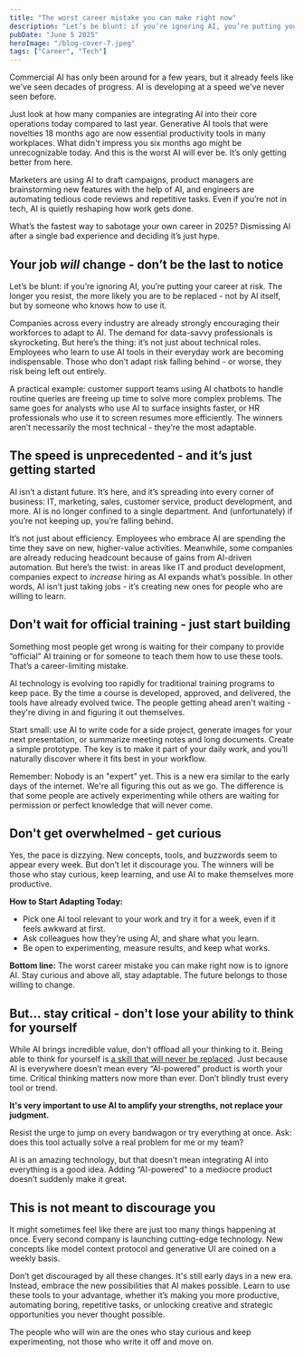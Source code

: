 ```yaml
---
title: "The worst career mistake you can make right now"
description: "Let’s be blunt: if you’re ignoring AI, you’re putting your career at risk."
pubDate: "June 5 2025"
heroImage: "/blog-cover-7.jpeg"
tags: ["Career", "Tech"]
---
```


Commercial AI has only been around for a few years, but it already feels like we've seen decades of progress. AI is developing at a speed we've never seen before.

Just look at how many companies are integrating AI into their core operations today compared to last year. Generative AI tools that were novelties 18 months ago are now essential productivity tools in many workplaces. What didn't impress you six months ago might be unrecognizable today. And this is the worst AI will ever be. It’s only getting better from here.

Marketers are using AI to draft campaigns, product managers are brainstorming new features with the help of AI, and engineers are automating tedious code reviews and repetitive tasks. Even if you’re not in tech, AI is quietly reshaping how work gets done.

What’s the fastest way to sabotage your own career in 2025? Dismissing AI after a single bad experience and deciding it’s just hype.

## Your job _will_ change - don’t be the last to notice

Let’s be blunt: if you’re ignoring AI, you’re putting your career at risk. The longer you resist, the more likely you are to be replaced - not by AI itself, but by someone who knows how to use it.

Companies across every industry are already strongly encouraging their workforces to adapt to AI. The demand for data-savvy professionals is skyrocketing. But here’s the thing: it’s not just about technical roles. Employees who learn to use AI tools in their everyday work are becoming indispensable. Those who don’t adapt risk falling behind - or worse, they risk being left out entirely.

A practical example: customer support teams using AI chatbots to handle routine queries are freeing up time to solve more complex problems. The same goes for analysts who use AI to surface insights faster, or HR professionals who use it to screen resumes more efficiently. The winners aren’t necessarily the most technical - they’re the most adaptable.

## The speed is unprecedented - and it’s just getting started

AI isn’t a distant future. It’s here, and it’s spreading into every corner of business: IT, marketing, sales, customer service, product development, and more. AI is no longer confined to a single department. And (unfortunately) if you’re not keeping up, you’re falling behind.

It’s not just about efficiency. Employees who embrace AI are spending the time they save on new, higher-value activities. Meanwhile, some companies are already reducing headcount because of gains from AI-driven automation. But here’s the twist: in areas like IT and product development, companies expect to _increase_ hiring as AI expands what’s possible. In other words, AI isn’t just taking jobs - it’s creating new ones for people who are willing to learn.

## Don't wait for official training - just start building

Something most people get wrong is waiting for their company to provide “official” AI training or for someone to teach them how to use these tools. That’s a career-limiting mistake.

AI technology is evolving too rapidly for traditional training programs to keep pace. By the time a course is developed, approved, and delivered, the tools have already evolved twice. The people getting ahead aren't waiting - they're diving in and figuring it out themselves.

Start small: use AI to write code for a side project, generate images for your next presentation, or summarize meeting notes and long documents. Create a simple prototype. The key is to make it part of your daily work, and you’ll naturally discover where it fits best in your workflow.

Remember: Nobody is an "expert" yet. This is a new era similar to the early days of the internet. We're all figuring this out as we go. The difference is that some people are actively experimenting while others are waiting for permission or perfect knowledge that will never come.

## Don't get overwhelmed - get curious

Yes, the pace is dizzying. New concepts, tools, and buzzwords seem to appear every week. But don’t let it discourage you. The winners will be those who stay curious, keep learning, and use AI to make themselves more productive.

**How to Start Adapting Today:**

- Pick one AI tool relevant to your work and try it for a week, even if it feels awkward at first.
- Ask colleagues how they’re using AI, and share what you learn.
- Be open to experimenting, measure results, and keep what works.

**Bottom line:** The worst career mistake you can make right now is to ignore AI. Stay curious and above all, stay adaptable. The future belongs to those willing to change.

## But... stay critical - don't lose your ability to think for yourself

While AI brings incredible value, don't offload all your thinking to it. Being able to think for yourself is [a skill that will never be replaced](https://minimalizt.dev/blog/in-ai-age-learn-evergreen-skills). Just because AI is everywhere doesn’t mean every “AI-powered” product is worth your time. Critical thinking matters now more than ever. Don’t blindly trust every tool or trend.

**It's very important to use AI to amplify your strengths, not replace your judgment.**

Resist the urge to jump on every bandwagon or try everything at once. Ask: does this tool actually solve a real problem for me or my team?

AI is an amazing technology, but that doesn’t mean integrating AI into everything is a good idea. Adding “AI-powered” to a mediocre product doesn’t suddenly make it great.

## This is not meant to discourage you

It might sometimes feel like there are just too many things happening at once. Every second company is launching cutting-edge technology. New concepts like model context protocol and generative UI are coined on a weekly basis.

Don’t get discouraged by all these changes. It's still early days in a new era. Instead, embrace the new possibilities that AI makes possible. Learn to use these tools to your advantage, whether it’s making you more productive, automating boring, repetitive tasks, or unlocking creative and strategic opportunities you never thought possible.

The people who will win are the ones who stay curious and keep experimenting, not those who write it off and move on.
